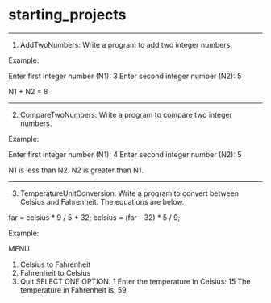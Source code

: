 # starting_projects

---------------------------------------------------------------

1. AddTwoNumbers:
Write a program to add two integer numbers.

Example:

Enter first integer number (N1): 3
Enter second integer number (N2): 5

N1 + N2 = 8

---------------------------------------------------------------

2. CompareTwoNumbers:
Write a program to compare two integer numbers.

Example:

Enter first integer number (N1): 4
Enter second integer number (N2): 5

N1 is less than N2.
N2 is greater than N1.


---------------------------------------------------------------

3. TemperatureUnitConversion:
Write a program to convert between Celsius and Fahrenheit.  The equations are below.

far = celsius * 9 / 5 + 32;
celsius = (far - 32) * 5 / 9;

Example:

MENU
1. Celsius to Fahrenheit
2. Fahrenheit to Celsius
3. Quit
SELECT ONE OPTION: 1
Enter the temperature in Celsius: 15
The temperature in Fahrenheit is: 59

